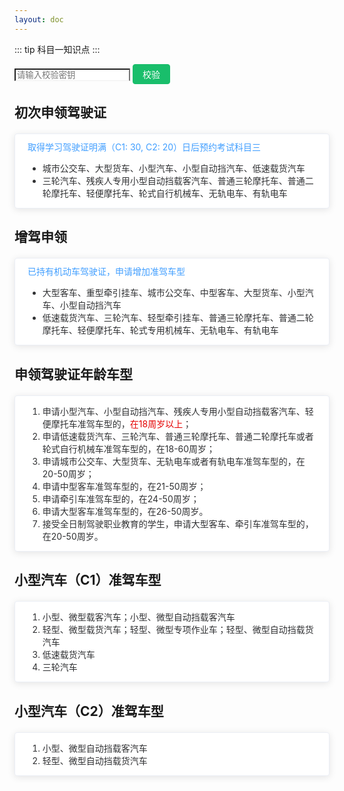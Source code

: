 ```yaml
---
layout: doc
---
```

<script setup>
  import { ref } from 'vue'
  import BaseNotify from '/components/BaseNotify.vue'
  const isValid = ref(false)
  const input = ref('')

  const toast = ref(null)

  function checkInput() {
    if (!input.value) return toast.value.show({
      title: '请输入密钥',
      type: 'error'
    })
    if (input.value !== 'hishion') return toast.value.show({
      title: '密钥不正确',
      type: 'error'
    })

    toast.value.show({
      title: '校验成功',
      type: 'success'
    })
    isValid.value = true
  }
</script>
::: tip 科目一知识点
:::

<div v-if="!isValid" class="form">
  <input v-model="input" placeholder="请输入校验密钥" />
  <button @click="checkInput">校验</button>
</div>
<BaseNotify ref="toast" />

<div v-if="isValid">

## 初次申领驾驶证
<div class="panel-item">
  <p class="primary-color">取得学习驾驶证明满（C1: 30, C2: 20）日后预约考试科目三</p>
  <div class="panel-content">
    <ul>
      <li>城市公交车、大型货车、小型汽车、小型自动挡汽车、低速载货汽车</li>
      <li>三轮汽车、残疾人专用小型自动挡载客汽车、普通三轮摩托车、普通二轮摩托车、轻便摩托车、轮式自行机械车、无轨电车、有轨电车</li>
    </ul>
  </div>
</div>

## 增驾申领
<div class="panel-item">
  <p class="primary-color">已持有机动车驾驶证，申请增加准驾车型</p>
  <div class="panel-content">
    <ul>
      <li>大型客车、重型牵引挂车、城市公交车、中型客车、大型货车、小型汽车、小型自动挡汽车</li>
      <li>低速载货汽车、三轮汽车、轻型牵引挂车、普通三轮摩托车、普通二轮摩托车、轻便摩托车、轮式专用机械车、无轨电车、有轨电车</li>
    </ul>
  </div>
</div>

## 申领驾驶证年龄车型
<div class="panel-item">
  <div class="panel-content">
    <ol>
      <li>申请小型汽车、小型自动挡汽车、残疾人专用小型自动挡载客汽车、轻便摩托车准驾车型的，<span class="danger-color">在18周岁以上</span>；</li>
      <li>申请低速载货汽车、三轮汽车、普通三轮摩托车、普通二轮摩托车或者轮式自行机械车准驾车型的，在18-60周岁；</li>
      <li>申请城市公交车、大型货车、无轨电车或者有轨电车准驾车型的，在20-50周岁；</li>
      <li>申请中型客车准驾车型的，在21-50周岁；</li>
      <li>申请牵引车准驾车型的，在24-50周岁；</li>
      <li>申请大型客车准驾车型的，在26-50周岁。</li>
      <li>接受全日制驾驶职业教育的学生，申请大型客车、牵引车准驾车型的，在20-50周岁。</li>
    </ol>
  </div>
</div>

## 小型汽车（C1）准驾车型
<div class="panel-item">
  <div class="panel-content">
    <ol>
      <li>小型、微型载客汽车；小型、微型自动挡载客汽车</li>
      <li>轻型、微型载货汽车；轻型、微型专项作业车；轻型、微型自动挡载货汽车</li>
      <li>低速载货汽车</li>
      <li>三轮汽车</li>
    </ol>
  </div>
</div>

## 小型汽车（C2）准驾车型
<div class="panel-item">
  <div class="panel-content">
    <ol>
      <li>小型、微型自动挡载客汽车</li>
      <li>轻型、微型自动挡载货汽车</li>
    </ol>
  </div>
</div>
</div>


<style lang="scss" scoped>
.form {
  input {
    border-bottom: 1px solid #eee;
  }
  button {
    height: 32px;
    padding: 0 15px;
    cursor: pointer;
    user-select: none;

    border: 1px solid #19be6b;
    border-radius: 4px;

    font-size: 14px;
    line-height: 32px;
    color: #fff;
    background-color: #19be6b;
  }
}
.panel-item {
  overflow: hidden;

  margin-top: 20px;
  padding: 0 20px;

  color: #303133;
  border: 1px solid #ebeef5;
  border-radius: 4px;
  background-color: #fff;
  box-shadow: 0 2px 12px 0 rgba(0,0,0,.1);
  p {
    margin: 10px 0;
  }
  .panel-title {
    position: relative;

    margin-bottom: 12px;
    padding-left: 20px;

    background-image: -webkit-linear-gradient(90deg, rgb(47, 223, 150), rgb(22, 151, 211));
    -webkit-background-clip: text;

    -webkit-text-fill-color: transparent;
    &::before {
      position: absolute;
      top: 0;
      bottom: 0;
      left: 0;

      width: 4px;
      height: 100%;

      content: ' ';

      border-radius: 2px;
      background: linear-gradient(45deg, rgba(60, 216, 73, 0.801), rgba(67, 26, 216, 0.788));
    }
  }
  .panel-content {
    font-size: 14px;
  }
}
.danger-color {
  color: #e40000;
}
.primary-color {
  color: #409EFF;
}
.warning-color {
  color: #E6A23C;
}
.success-color {
  color: #67C23A;
}
.gray-color {
  color: #999;
}
.font-bold {
  font-weight: bold;
}
</style>